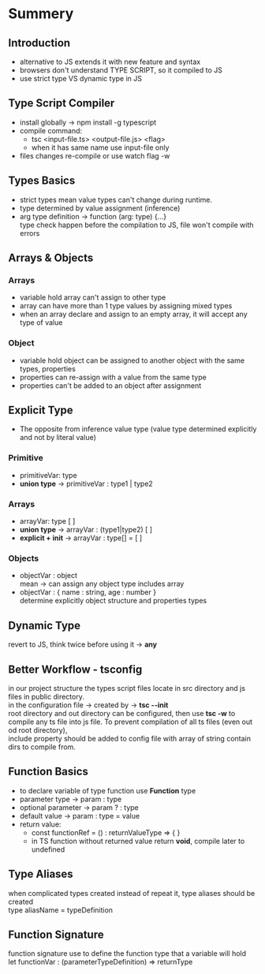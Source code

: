 # Summery

## Introduction

-  alternative to JS extends it with new feature and syntax
-  browsers don't understand TYPE SCRIPT, so it compiled to JS
-  use strict type VS dynamic type in JS

## Type Script Compiler

-  install globally -> npm install -g typescript
-  compile command:
   -  tsc \<input-file.ts> \<output-file.js> \<flag>
   -  when it has same name use input-file only
-  files changes re-compile or use watch flag -w

## Types Basics

-  strict types mean value types can't change during runtime.
-  type determined by value assignment (inference)
-  arg type definition -> function (arg: type) {...}  
   type check happen before the compilation to JS, file won't compile with errors

## Arrays & Objects

### Arrays

-  variable hold array can't assign to other type
-  array can have more than 1 type values by assigning mixed types
-  when an array declare and assign to an empty array, it will accept any type of value

### Object

-  variable hold object can be assigned to another object with the same types, properties
-  properties can re-assign with a value from the same type
-  properties can't be added to an object after assignment

## Explicit Type

-  The opposite from inference value type (value type determined explicitly and not by literal value)

### Primitive

-  primitiveVar: type
-  **union type** -> primitiveVar : type1 | type2

### Arrays

-  arrayVar: type [ ]
-  **union type** -> arrayVar : (type1|type2) [ ]
-  **explicit + init** -> arrayVar : type[] = [ ]

### Objects

-  objectVar : object  
   mean -> can assign any object type includes array
-  objectVar : { name : string, age : number }  
   determine explicitly object structure and properties types

## Dynamic Type

revert to JS, think twice before using it -> **any**

## Better Workflow - tsconfig

in our project structure the types script files locate in src directory and js files in public directory.  
in the configuration file -> created by -> **tsc --init**  
root directory and out directory can be configured, then use **tsc -w** to compile any ts file into js file.
To prevent compilation of all ts files (even out od root directory),  
include property should be added to config file with array of string contain dirs to compile from.

## Function Basics

-  to declare variable of type function use **Function** type
-  parameter type -> param : type
-  optional parameter -> param ? : type
-  default value -> param : type = value
-  return value:
   -  const functionRef = () : returnValueType => { }
   -  in TS function without returned value return **void**, compile later to undefined

## Type Aliases

when complicated types created instead of repeat it, type aliases should be created  
type aliasName = typeDefinition

## Function Signature

function signature use to define the function type that a variable will hold  
let functionVar : (parameterTypeDefinition) => returnType
